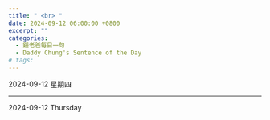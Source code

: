 ```yaml
---
title: " <br> "
date: 2024-09-12 06:00:00 +0800
excerpt: ""
categories:
  - 鍾老爸每日一句
  - Daddy Chung's Sentence of the Day
# tags:
---
```


2024-09-12 星期四

> 

---

2024-09-12 Thursday

> 
